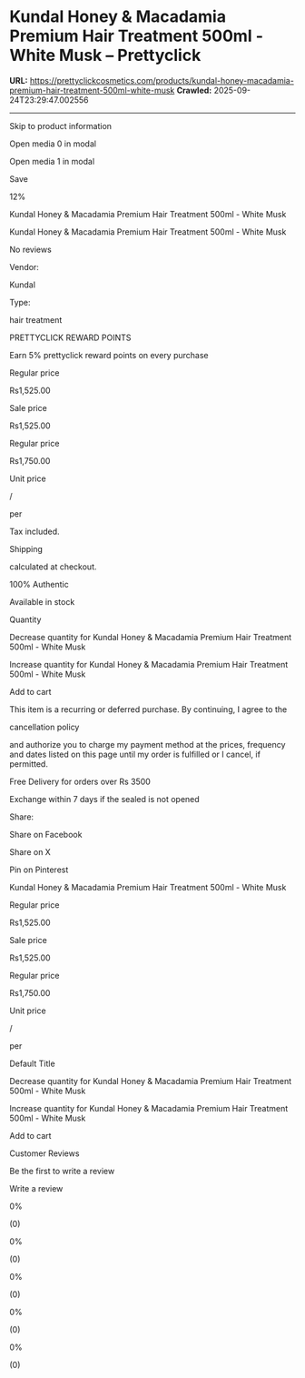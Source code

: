 # Kundal Honey & Macadamia Premium Hair Treatment 500ml - White Musk – Prettyclick

**URL:** https://prettyclickcosmetics.com/products/kundal-honey-macadamia-premium-hair-treatment-500ml-white-musk
**Crawled:** 2025-09-24T23:29:47.002556

---

Skip to product information

Open media 0 in modal

Open media 1 in modal

Save

12%

Kundal Honey & Macadamia Premium Hair Treatment 500ml - White Musk

Kundal Honey & Macadamia Premium Hair Treatment 500ml - White Musk

No reviews

Vendor:

Kundal

Type:

hair treatment

PRETTYCLICK REWARD POINTS

Earn 5% prettyclick reward points on every purchase

Regular price

Rs1,525.00

Sale price

Rs1,525.00

Regular price

Rs1,750.00

Unit price

/

per

Tax included.

Shipping

calculated at checkout.

100% Authentic

Available in stock

Quantity

Decrease quantity for Kundal Honey &amp; Macadamia Premium Hair Treatment 500ml - White Musk

Increase quantity for Kundal Honey &amp; Macadamia Premium Hair Treatment 500ml - White Musk

Add to cart

This item is a recurring or deferred purchase. By continuing, I agree to the

cancellation policy

and authorize you to charge my payment method at the prices, frequency and dates listed on this page until my order is fulfilled or I cancel, if permitted.

Free Delivery for orders over Rs 3500

Exchange within 7 days if the sealed is not opened

Share:

Share on Facebook

Share on X

Pin on Pinterest

Kundal Honey & Macadamia Premium Hair Treatment 500ml - White Musk

Regular price

Rs1,525.00

Sale price

Rs1,525.00

Regular price

Rs1,750.00

Unit price

/

per

Default Title

Decrease quantity for Kundal Honey &amp; Macadamia Premium Hair Treatment 500ml - White Musk

Increase quantity for Kundal Honey &amp; Macadamia Premium Hair Treatment 500ml - White Musk

Add to cart

Customer Reviews

Be the first to write a review

Write a review

0%

(0)

0%

(0)

0%

(0)

0%

(0)

0%

(0)